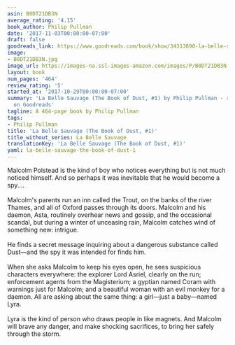 ```yaml
---
asin: B0DT21DB3N
average_rating: '4.15'
book_author: Philip Pullman
date: '2017-11-03T00:00:00-07:00'
draft: false
goodreads_link: https://www.goodreads.com/book/show/34313890-la-belle-sauvage
image:
- B0DT21DB3N.jpg
image_url: https://images-na.ssl-images-amazon.com/images/P/B0DT21DB3N.01._SCLZZZZZZZ.jpg
layout: book
num_pages: '464'
review_rating: '5'
started_at: '2017-10-29T00:00:00-07:00'
summary: 'La Belle Sauvage (The Book of Dust, #1) by Philip Pullman - rated 4.15/5
  on Goodreads'
tagline: A 464-page book by Philip Pullman
tags:
- Philip Pullman
title: 'La Belle Sauvage (The Book of Dust, #1)'
title_without_series: La Belle Sauvage
translationKey: 'La Belle Sauvage (The Book of Dust, #1)'
yaml: la-belle-sauvage-the-book-of-dust-1
---
```


Malcolm Polstead is the kind of boy who notices everything but is not much noticed himself. And so perhaps it was inevitable that he would become a spy....<br /><br />Malcolm's parents run an inn called the Trout, on the banks of the river Thames, and all of Oxford passes through its doors. Malcolm and his daemon, Asta, routinely overhear news and gossip, and the occasional scandal, but during a winter of unceasing rain, Malcolm catches wind of something new: intrigue. <br /><br />He finds a secret message inquiring about a dangerous substance called Dust—and the spy it was intended for finds him. <br /><br />When she asks Malcolm to keep his eyes open, he sees suspicious characters everywhere: the explorer Lord Asriel, clearly on the run; enforcement agents from the Magisterium; a gyptian named Coram with warnings just for Malcolm; and a beautiful woman with an evil monkey for a daemon. All are asking about the same thing: a girl—just a baby—named Lyra.<br /><br />Lyra is the kind of person who draws people in like magnets. And Malcolm will brave any danger, and make shocking sacrifices, to bring her safely through the storm.